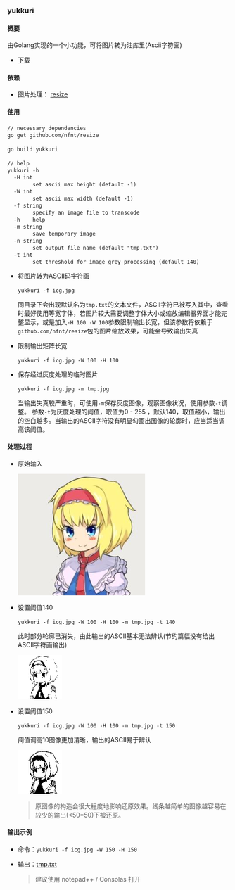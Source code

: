 ### yukkuri

#### 概要

由Golang实现的一个小功能，可将图片转为油库里(Ascii字符画)

- [下载](https://github.com/nynicg/yukkuri/releases)



#### 依赖 

- 图片处理： [resize](https://github.com/nfnt/resize)


#### 使用


```
// necessary dependencies
go get github.com/nfnt/resize

go build yukkuri

// help
yukkuri -h
  -H int
        set ascii max height (default -1)
  -W int
        set ascii max width (default -1)
  -f string
        specify an image file to transcode
  -h    help
  -m string
        save temporary image
  -n string
        set output file name (default "tmp.txt")
  -t int
        set threshold for image grey processing (default 140)
```

- 将图片转为ASCII码字符画

	`yukkuri -f icg.jpg`
	
	同目录下会出现默认名为`tmp.txt`的文本文件，ASCII字符已被写入其中，查看时最好使用等宽字体，若图片较大需要调整字体大小或缩放编辑器界面才能完整显示，或是加入`-H 100 -W 100`参数限制输出长宽，但该参数将依赖于`github.com/nfnt/resize`包的图片缩放效果，可能会导致输出失真
	
- 限制输出矩阵长宽

	`yukkuri -f icg.jpg -W 100 -H 100`
	
- 保存经过灰度处理的临时图片

  `yukkuri -f icg.jpg -m tmp.jpg`

  当输出失真较严重时，可使用`-m`保存灰度图像，观察图像状况，使用参数`-t`调整。
  参数`-t`为灰度处理的阈值，取值为0  -  255 ，默认140，取值越小，输出的空白越多。当输出的ASCII字符没有明显勾画出图像的轮廓时，应当适当调高该阈值。

#### 处理过程

- 原始输入

  ![icg](icg.jpg)

- 设置阈值140

  `yukkuri -f icg.jpg -W 100 -H 100 -m tmp.jpg -t 140`

  此时部分轮廓已消失，由此输出的ASCII基本无法辨认(节约篇幅没有给出ASCII字符画输出)

  ![ -t 140](tmp-140.jpg)


- 设置阈值150

  `yukkuri -f icg.jpg -W 100 -H 100 -m tmp.jpg -t 150`

  阈值调高10图像更加清晰，输出的ASCII易于辨认

  ![ -t 150](tmp-150.jpg)

  > 原图像的构造会很大程度地影响还原效果。线条越简单的图像越容易在较少的输出(<50*50)下被还原。

#### 输出示例

- 命令：`yukkuri -f icg.jpg -W 150 -H 150` 

- 输出：[tmp.txt](tmp.txt)

  > 建议使用 notepad++ / Consolas 打开
